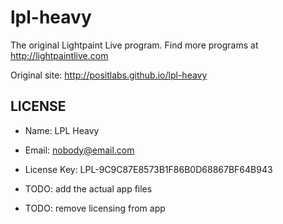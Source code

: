 lpl-heavy
=========

The original Lightpaint Live program. Find more programs at http://lightpaintlive.com

Original site: http://positlabs.github.io/lpl-heavy


LICENSE
--------
- Name: LPL Heavy
- Email: nobody@email.com
- License Key: LPL-9C9C87E8573B1F86B0D68867BF64B943


- TODO: add the actual app files
- TODO: remove licensing from app
